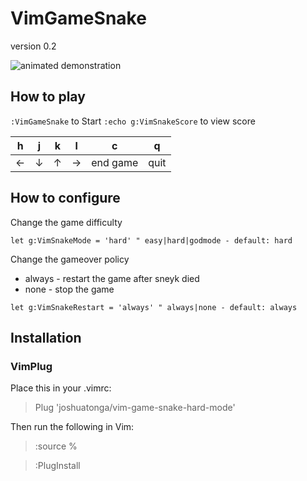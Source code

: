 # VimGameSnake

version 0.2

![animated demonstration](https://cloud.githubusercontent.com/assets/1855714/25851103/5c40d8c2-34ff-11e7-93b2-e161d973e4c8.gif)

## How to play

`:VimGameSnake` to Start
`:echo g:VimSnakeScore` to view score

h   | j   | k   | l   | c        | q
--- | --- | --- | --- | ---      | ---
←   |↓    |↑    |→    | end game | quit

## How to configure

Change the game difficulty
```vim
let g:VimSnakeMode = 'hard' " easy|hard|godmode - default: hard
```

Change the gameover policy
  - always - restart the game after sneyk died
  - none - stop the game
```vim
let g:VimSnakeRestart = 'always' " always|none - default: always
```

## Installation

### VimPlug

Place this in your .vimrc:

> Plug 'joshuatonga/vim-game-snake-hard-mode'

Then run the following in Vim:

> :source %

> :PlugInstall

